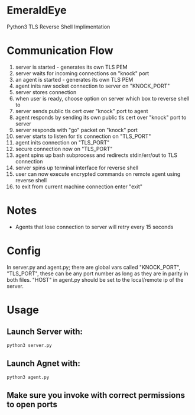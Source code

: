 # EmeraldEye
Python3 TLS Reverse Shell Implimentation

# Communication Flow
1. server is started - generates its own TLS PEM
2. server waits for incoming connections on "knock" port
3. an agent is started - generates its own TLS PEM
4. agent inits raw socket connection to server on "KNOCK_PORT"
5. server stores connection
6. when user is ready, choose option on server which box to reverse shell to
7. server sends public tls cert over "knock" port to agent
8. agent responds by sending its own public tls cert over "knock" port to server
9. server responds with "go" packet on "knock" port
10. server starts to listen for tls connection on "TLS_PORT"
11. agent inits connection on "TLS_PORT"
12. secure connection now on "TLS_PORT"
13. agent spins up bash subprocess and redirects stdin/err/out to TLS connection
14. server spins up terminal interface for reverse shell
15. user can now execute encrypted commands on remote agent using reverse shell
16. to exit from current machine connection enter "exit"

# Notes
- Agents that lose connection to server will retry every 15 seconds

# Config
In server.py and agent.py; there are global vars called "KNOCK_PORT", "TLS_PORT", these can be any port number as long as they are in parity in both files. "HOST" in agent.py should be set to the local/remote ip of the server. 

# Usage
## Launch Server with:
```python3 server.py```
## Launch Agnet with:
```python3 agent.py```
## Make sure you invoke with correct permissions to open ports
